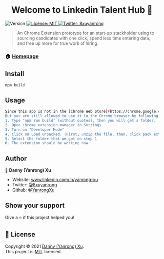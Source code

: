 <h1 align="center">Welcome to Linkedin Talent Hub 👋</h1>
<p>
  <img alt="Version" src="https://img.shields.io/badge/version-2.0-blue.svg?cacheSeconds=2592000" />
  <a href="https://opensource.org/licenses/MIT" target="_blank">
    <img alt="License: MIT" src="https://img.shields.io/badge/License-MIT-yellow.svg" />
  </a>
  <a href="https://twitter.com/8xuyanrong" target="_blank">
    <img alt="Twitter: 8xuyanrong" src="https://img.shields.io/twitter/follow/8xuyanrong.svg?style=social" />
  </a>
</p>

> An Chrome Extension prototype for an start-up stackholder using to sourcing candidates with one click, spend less time entering data, and free up more for true work of hiring.

### 🏠 [Homepage](https://linkedin-extension.netlify.app)

## Install

```sh
npm build
```

## Usage

```sh
Since this app is not in the [Chrome Web Store](https://chrome.google.com/webstore/category/extensions), it's a pain in the back.
But you are still allowed to use it in the Chrome browser by following the steps below:
1. Type "npm run build" (without quotes), then you will get a folder.
2. Open chrome extension manager in Settings
3. Turn on "Developer Mode"
4. Click on Load unpacked. (First, unzip the file, then, click pack extension, and then load the unzipped extension with load unpacked.)
5. Select the folder that we got on step 1
6. The extension should be working now
```

## Author

👤 **Danny (Yanrong) Xu**

* Website: www.linkedin.com/in/yanrong-xu
* Twitter: [@8xuyanrong](https://twitter.com/8xuyanrong)
* Github: [@YanrongXu](https://github.com/YanrongXu)

## Show your support

Give a ⭐️ if this project helped you!

## 📝 License

Copyright © 2021 [Danny (Yanrong) Xu](https://github.com/YanrongXu).<br />
This project is [MIT](https://opensource.org/licenses/MIT) licensed.

